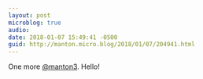 ```yaml
---
layout: post
microblog: true
audio: 
date: 2018-01-07 15:49:41 -0500
guid: http://manton.micro.blog/2018/01/07/204941.html
---
```

One more [@manton3](https://micro.blog/manton3). Hello!
